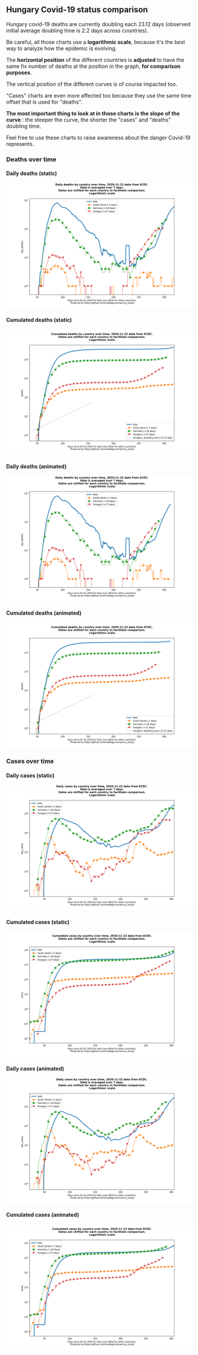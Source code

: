 ## Hungary Covid-19 status comparison 

Hungary covid-19 deaths are currently doubling each 23.12 days (observed initial average doubling time is 2.2 days across countries).



Be careful, all those charts use a **logarithmic scale**, because it's the best way to analyze how the epidemic is evolving.
 
The **horizontal position** of the different countries is **adjusted** to have the same fix number of deaths at the position in the graph, **for comparison purposes**.

The vertical position of the different curves is of course impacted too.

"Cases" charts are even more affected too because they use the same time offset that is used for "deaths".

**The most important thing to look at in those charts is the slope of the curve** : the steeper the curve, the shorter the "cases" and "deaths" doubling time.

Feel free to use these charts to raise awareness about the danger Covid-19 represents. 


 
### Deaths over time
 
#### Daily deaths (static)
![Hungary covid-19 daily deaths static chart](https://raw.githubusercontent.com/madlag/coronavirus_study/master/notebooks/graphs/2020-11-22/countries/Hungary/2020-11-22_Hungary_day_deaths.png "Hungary covid-19 day_deaths static chart")   
 
#### Cumulated deaths (static)
![Hungary covid-19 cumulated deaths static chart](https://raw.githubusercontent.com/madlag/coronavirus_study/master/notebooks/graphs/2020-11-22/countries/Hungary/2020-11-22_Hungary_deaths.png "Hungary covid-19 deaths static chart")   
 
#### Daily deaths (animated)
![Hungary covid-19 daily deaths animated chart](https://raw.githubusercontent.com/madlag/coronavirus_study/master/notebooks/graphs/2020-11-22/countries/Hungary/2020-11-22_Hungary_day_deaths.gif "Hungary covid-19 day_deaths animated chart")   
 
#### Cumulated deaths (animated)
![Hungary covid-19 cumulated deaths animated chart](https://raw.githubusercontent.com/madlag/coronavirus_study/master/notebooks/graphs/2020-11-22/countries/Hungary/2020-11-22_Hungary_deaths.gif "Hungary covid-19 deaths animated chart")   

 
### Cases over time
 
#### Daily cases (static)
![Hungary covid-19 daily cases static chart](https://raw.githubusercontent.com/madlag/coronavirus_study/master/notebooks/graphs/2020-11-22/countries/Hungary/2020-11-22_Hungary_day_cases.png "Hungary covid-19 day_cases static chart")   
 
#### Cumulated cases (static)
![Hungary covid-19 cumulated cases static chart](https://raw.githubusercontent.com/madlag/coronavirus_study/master/notebooks/graphs/2020-11-22/countries/Hungary/2020-11-22_Hungary_cases.png "Hungary covid-19 cases static chart")   
 
#### Daily cases (animated)
![Hungary covid-19 daily cases animated chart](https://raw.githubusercontent.com/madlag/coronavirus_study/master/notebooks/graphs/2020-11-22/countries/Hungary/2020-11-22_Hungary_day_cases.gif "Hungary covid-19 day_cases animated chart")   
 
#### Cumulated cases (animated)
![Hungary covid-19 cumulated cases animated chart](https://raw.githubusercontent.com/madlag/coronavirus_study/master/notebooks/graphs/2020-11-22/countries/Hungary/2020-11-22_Hungary_cases.gif "Hungary covid-19 cases animated chart")   

